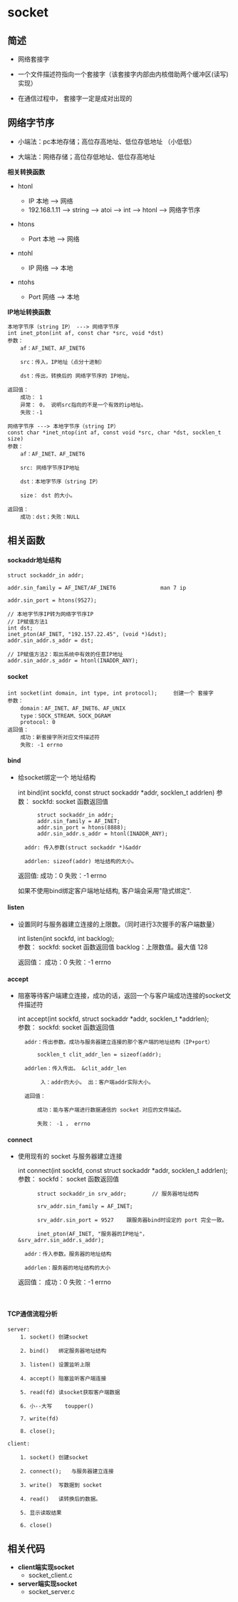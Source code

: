 # **socket**

## **简述**

- 网络套接字
- 一个文件描述符指向一个套接字（该套接字内部由内核借助两个缓冲区(读写)实现）

- 在通信过程中， 套接字一定是成对出现的



## **网络字节序**

- 小端法：pc本地存储；高位存高地址、低位存低地址 （小低低）

- 大端法：网络存储；高位存低地址、低位存高地址

**相关转换函数**

- htonl
  - IP  本地 --> 网络
  - 192.168.1.11 --> string --> atoi --> int --> htonl --> 网络字节序

- htons
  - Port 本地 --> 网络

- ntohl
  - IP 网络 --> 本地

- ntohs
  - Port 网络 --> 本地

**IP地址转换函数**

	本地字节序（string IP） ---> 网络字节序
	int inet_pton(int af, const char *src, void *dst)
	参数：
		af：AF_INET、AF_INET6
	
		src：传入，IP地址（点分十进制）
	
		dst：传出，转换后的 网络字节序的 IP地址。 
	
	返回值：
	    成功： 1
	    异常： 0， 说明src指向的不是一个有效的ip地址。
	    失败：-1
	
	网络字节序 ---> 本地字节序（string IP）
	const char *inet_ntop(int af, const void *src, char *dst, socklen_t size)
	参数：
		af：AF_INET、AF_INET6
	
		src: 网络字节序IP地址
	
		dst：本地字节序（string IP）
	
		size： dst 的大小。
	
	返回值：
		成功：dst；失败：NULL

## **相关函数**

#### **sockaddr地址结构**

	struct sockaddr_in addr;
	
	addr.sin_family = AF_INET/AF_INET6				man 7 ip
	
	addr.sin_port = htons(9527);
	
	// 本地字节序IP转为网络字节序IP
	// IP赋值方法1
	int dst;
	inet_pton(AF_INET, "192.157.22.45", (void *)&dst);
	addr.sin_addr.s_addr = dst;
	
	// IP赋值方法2：取出系统中有效的任意IP地址
	addr.sin_addr.s_addr = htonl(INADDR_ANY);

#### **socket**

	int socket(int domain, int type, int protocol);		创建一个 套接字
	参数：
		domain：AF_INET、AF_INET6、AF_UNIX
		type：SOCK_STREAM、SOCK_DGRAM
		protocol: 0 
	返回值：
		成功：新套接字所对应文件描述符
		失败: -1 errno

#### **bind**

- 给socket绑定一个 地址结构

	int bind(int sockfd, const struct sockaddr *addr, socklen_t addrlen)
	参数：
		sockfd: socket 函数返回值
		
	        struct sockaddr_in addr;
	        addr.sin_family = AF_INET;
	        addr.sin_port = htons(8888);
	        addr.sin_addr.s_addr = htonl(INADDR_ANY);
	
		addr: 传入参数(struct sockaddr *)&addr
	
		addrlen: sizeof(addr) 地址结构的大小。
	
	返回值:
		成功：0
		失败：-1 errno
		
	如果不使用bind绑定客户端地址结构, 客户端会采用"隐式绑定".

#### **listen**

- 设置同时与服务器建立连接的上限数。（同时进行3次握手的客户端数量）

	int listen(int sockfd, int backlog);		
	参数：
		sockfd: socket 函数返回值
		backlog：上限数值。最大值 128
	
	返回值：
		成功：0
		失败：-1 errno

#### **accept**

- 阻塞等待客户端建立连接，成功的话，返回一个与客户端成功连接的socket文件描述符


	int accept(int sockfd, struct sockaddr *addr, socklen_t *addrlen);	
	参数：
		sockfd: socket 函数返回值
		
		addr：传出参数。成功与服务器建立连接的那个客户端的地址结构（IP+port）
		
			socklen_t clit_addr_len = sizeof(addr);
	
		addrlen：传入传出。 &clit_addr_len
	
			 入：addr的大小。 出：客户端addr实际大小。
	
		返回值：
	
			成功：能与客户端进行数据通信的 socket 对应的文件描述。
	
			失败： -1 ， errno

#### **connect**

- 使用现有的 socket 与服务器建立连接

    int connect(int sockfd, const struct sockaddr *addr, socklen_t addrlen);	  
    参数：
    	sockfd： socket 函数返回值
    
    		struct sockaddr_in srv_addr;		// 服务器地址结构
    
    		srv_addr.sin_family = AF_INET;
    
    		srv_addr.sin_port = 9527 	跟服务器bind时设定的 port 完全一致。
    
    		inet_pton(AF_INET, "服务器的IP地址"，&srv_adrr.sin_addr.s_addr);
    
    	addr：传入参数。服务器的地址结构
    	
    	addrlen：服务器的地址结构的大小
    
    返回值：
    	成功：0
    	失败：-1 errno


​	

#### TCP通信流程分析

	server:
		1. socket()	创建socket
	
		2. bind()	绑定服务器地址结构
	
		3. listen()	设置监听上限
	
		4. accept()	阻塞监听客户端连接
	
		5. read(fd)	读socket获取客户端数据
	
		6. 小--大写	toupper()
	
		7. write(fd)
	
		8. close();
	
	client:
	
		1. socket()	创建socket
	
		2. connect();	与服务器建立连接
	
		3. write()	写数据到 socket
	
		4. read()	读转换后的数据。
	
		5. 显示读取结果
	
		6. close()



## **相关代码**

- **client端实现socket**
  - socket_client.c
- **server端实现socket**
  - socket_server.c
